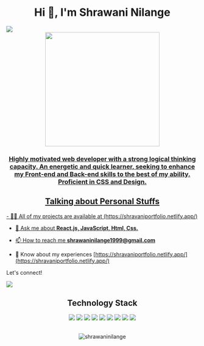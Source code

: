  <h1 align="center">Hi 👋, I'm Shrawani Nilange</h1>
 <a href="https://readme-typing-svg.herokuapp.com/?lines=Full%20Stack%20Web%20Developer;MERN%20STACK;Passionate%20Coder;Masai%20School%20taught%20Programmer&center=true&width=500&height=50">
   <img src="https://img.shields.io/badge/linkedin-%230077B5.svg?&style=for-the-badge&logo=linkedin&logoColor=white" />
  
  <div align="center">
  <img src="https://steamuserimages-a.akamaihd.net/ugc/1631947648964785474/81CBA15178466DD47195A239232202E78987B714/?imw=637&imh=358&ima=fit&impolicy=Letterbox&imcolor=%23000000&letterbox=true" width="auto" height="300"/>
</div>
<h3 align="center">Highly motivated web developer with a strong logical thinking capacity. An energetic and quick learner, seeking to enhance my Front-end and Back-end skills to the best of my ability. Proficient in CSS and Design.</h3>
 

<h2 align="center">Talking about Personal Stuffs 

</h2>
- 👨‍💻 All of my projects are available at (https://shravaniportfolio.netlify.app/)

- 💬 Ask me about **React.js, JavaScript, Html, Css.**

- 📫 How to reach me **shrawaninilange1999@gmail.com**

- 📄 Know about my experiences [https://shravaniportfolio.netlify.app/](https://shravaniportfolio.netlify.app/)

 
<p >Let's connect!</p>
<a href="https://www.linkedin.com/in/shrawani-nilange-bab99b216/">
   <img src="https://img.shields.io/badge/linkedin-%230077B5.svg?&style=for-the-badge&logo=linkedin&logoColor=white" />

</a>


<p align="center">
    <h2 align="center">Technology Stack   </h2>
  <div align="center">
     <img src="https://img.shields.io/badge/-HTML-c58545?style=for-the-badge&logo=html5&logoColor=c58545&labelColor=282828">
     <img src="https://img.shields.io/badge/-CSS-d1a01f?style=for-the-badge&logo=css3&logoColor=d1a01f&labelColor=282828">
     <img src="https://img.shields.io/badge/JavaScript-F7DF1E?style=for-the-badge&logo=javascript&logoColor=d1a01f&labelColor=282828">
     <img src="https://img.shields.io/badge/Node.js-43853D?style=for-the-badge&logo=node.js&logoColor=d1a01f&labelColor=282828">
     <img src="https://img.shields.io/badge/Express.js-404D59?style=for-the-badge&logo=express.js&logoColor=d1a01f&labelColor=282828">
     <img src="https://img.shields.io/badge/React-20232A?style=for-the-badge&logo=react&logoColor=61DAFB&labelColor=282828">
     <img src="https://img.shields.io/badge/MongoDB-4EA94B?style=for-the-badge&logo=mongodb&logoColor=white">
    <img src="https://img.shields.io/badge/Bootstrap-563D7C?style=for-the-badge&logo=bootstrap&logoColor=white"/>
  <img src="https://img.shields.io/badge/Material--UI-0081CB?style=for-the-badge&logo=material-ui&logoColor=white"/>
    </br>
      </br>
<!--     <img src="https://img.shields.io/badge/GitHub-100000?style=for-the-badge&logo=github&logoColor=white"/>
   
    <img src="https://img.shields.io/badge/Netlify-00C7B7?style=for-the-badge&logo=netlify&logoColor=whit"/>
    
    <img src="https://img.shields.io/badge/Heroku-430098?style=for-the-badge&logo=heroku&logoColor=white"/>
    
    <img src="https://img.shields.io/badge/Redux-593D88?style=for-the-badge&logo=redux&logoColor=white"/> -->
  </div>
  </p>
<!-- <p><img align="center" src="https://github-readme-stats.vercel.app/api/top-langs?username=shrawaninilange&show_icons=true&locale=en&layout=compact" alt="shrawaninilange" /></p><a href="https://developer.mozilla.org/en-US/docs/Web/JavaScript" target="_blank" rel="noreferrer"> <img src="https://raw.githubusercontent.com/devicons/devicon/master/icons/javascript/javascript-original.svg" alt="javascript" width="40" height="40"/> </a> <a href="https://www.mongodb.com/" target="_blank" rel="noreferrer"> <img src="https://raw.githubusercontent.com/devicons/devicon/master/icons/mongodb/mongodb-original-wordmark.svg" alt="mongodb" width="40" height="40"/> </a> <a href="https://nodejs.org" target="_blank" rel="noreferrer"> <img src="https://raw.githubusercontent.com/devicons/devicon/master/icons/nodejs/nodejs-original-wordmark.svg" alt="nodejs" width="40" height="40"/> </a> <a href="https://reactjs.org/" target="_blank" rel="noreferrer"> <img src="https://raw.githubusercontent.com/devicons/devicon/master/icons/react/react-original-wordmark.svg" alt="react" width="40" height="40"/> </a> <a href="https://redis.io" target="_blank" rel="noreferrer"> <img src="https://raw.githubusercontent.com/devicons/devicon/master/icons/redis/redis-original-wordmark.svg" alt="redis" width="40" height="40"/> </a> </p> -->

<p><img align="center" src="https://github-readme-stats.vercel.app/api/top-langs?username=shrawaninilange&show_icons=true&locale=en&layout=compact" alt="shrawaninilange" /></p>

